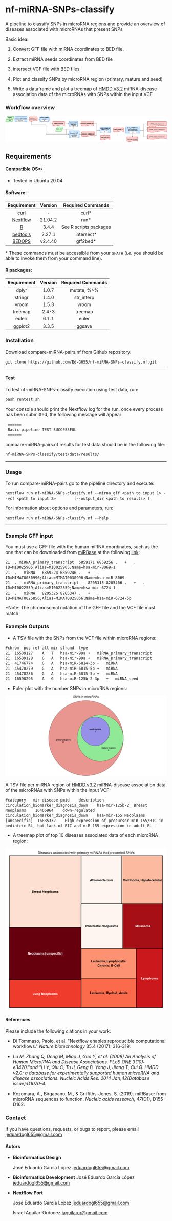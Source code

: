 # nf-miRNA-SNPs-classify

A pipeline to classify SNPs in microRNA regions and provide an overview of diseases associated with microRNAs that present SNPs

Basic idea:

1)  Convert GFF file with miRNA coordinates to BED file.

2)  Extract miRNA seeds coordinates from BED file

3)  intersect VCF file with BED files

4)  Plot and classify SNPs by microRNA region (primary, mature and seed)

5)  Write a dataframe and plot a treemap of [HMDD v3.2](https://www.cuilab.cn/hmdd) miRNA-disease association data of the microRNAs with SNPs within the input VCF

### Workflow overview

![](dev_notes/Workflow.png)

## Requirements

#### Compatible OS\*:

-   Tested in Ubuntu 20.04

#### Software:

|                                                 Requirement                                                 | Version |   Required Commands    |
|:-----------------------------------------------------------------------------------------------------------:|:-------:|:----------------------:|
|                                          [curl](https://curl.se/)                                           |   \-    |         curl\*         |
|                                    [Nextflow](https://www.nextflow.io/)                                     | 21.04.2 |         run\*          |
|                                       [R](https://www.r-project.org/)                                       |  3.4.4  | See R scripts packages |
|                                            [bedtools](bedtools)                                             | 2.27.1  |      intersect\*       |
| [BEDOPS](https://bedops.readthedocs.io/en/latest/content/reference/file-management/conversion/gff2bed.html) | v2.4.40 |       gff2bed\*        |

\* These commands must be accessible from your `$PATH` (*i.e.* you should be able to invoke them from your command line).

#### R packages:

| Requirement | Version | Required Commands |
|:-----------:|:-------:|:-----------------:|
|    dplyr    |  1.0.7  |   mutate, %\>%    |
|   stringr   |  1.4.0  |    str_interp     |
|    vroom    |  1.5.3  |       vroom       |
|   treemap   |  2.4-3  |      treemap      |
|   eulerr    |  6.1.1  |       euler       |
|   ggplot2   |  3.3.5  |      ggsave       |

### Installation

Download compare-miRNA-pairs.nf from Github repository:

    git clone https://github.com/Ed-G655/nf-miRNA-SNPs-classify.nf.git

------------------------------------------------------------------------

#### Test

To test nf-miRNA-SNPs-classify execution using test data, run:

    bash runtest.sh

Your console should print the Nextflow log for the run, once every process has been submitted, the following message will appear:

     ======
     Basic pipeline TEST SUCCESSFUL
     ======

compare-miRNA-pairs.nf results for test data should be in the following file:

    nf-miRNA-SNPs-classify/test/data/results/

------------------------------------------------------------------------

### Usage

To run compare-miRNA-pairs go to the pipeline directory and execute:

    nextflow run nf-miRNA-SNPs-classify.nf --mirna_gff <path to input 1> --vcf <path to input 2>        [--output_dir <path to results> ]

For information about options and parameters, run:

    nextflow run nf-miRNA-SNPs-classify.nf --help

------------------------------------------------------------------------

### Example GFF input

You must use a GFF file with the human miRNA coordinates, such as the one that can be downloaded from [miRBase](https://www.mirbase.org/ftp.shtml) at the following [link](https://www.mirbase.org/ftp/CURRENT/genomes/hsa.gff3):

    21  . miRNA_primary_transcript  6859171 6859256 .   +   .   ID=MI0025905;Alias=MI0025905;Name=hsa-mir-8069-1
    21  .   miRNA   6859224 6859246 .   +   .   ID=MIMAT0030996;Alias=MIMAT0030996;Name=hsa-miR-8069
    21  .   miRNA_primary_transcript    8205315 8205406 .   +   .   ID=MI0022559;Alias=MI0022559;Name=hsa-mir-6724-1
    21  .   miRNA   8205325 8205347 .   +   .   ID=MIMAT0025856;Alias=MIMAT0025856;Name=hsa-miR-6724-5p

\*Note: The chromosomal notation of the GFF file and the VCF file must match

### Example Outputs

-   A TSV file with the SNPs from the VCF file within microRNA regions:

<!-- -->

    #chrom  pos ref alt mir strand  type
    21  16539127    A   T   hsa-mir-99a +   miRNA_primary_transcript
    21  16539128    G   A   hsa-mir-99a +   miRNA_primary_transcript
    21  41746774    G   A   hsa-miR-6814-3p -   miRNA
    21  45478279    G   A   hsa-miR-6815-5p +   miRNA
    21  45478286    G   A   hsa-miR-6815-5p +   miRNA
    21  16590295    A   G   hsa-miR-125b-2-3p   +   miRNA_seed

-   Euler plot with the number SNPs in microRNA regions:

![](dev_notes/sample_out.png)

A TSV file per miRNA region of [HMDD v3.2](https://www.cuilab.cn/hmdd) miRNA-disease association data of the microRNAs with SNPs within the input VCF:

    #category   mir disease pmid    description
    circulation_biomarker_diagnosis_down    hsa-mir-125b-2  Breast Neoplasms    16466964    down-regulated
    circulation_biomarker_diagnosis_down    hsa-mir-155 Neoplasms [unspecific]  16885332    High expression of precursor miR-155/BIC in pediatric BL, but lack of BIC and miR-155 expression in adult BL

-   A treemap plot of top 10 diseases associated data of each microRNA region:

![](dev_notes/sample_out_primary.png)

#### References

Please include the following ciations in your work:

-   Di Tommaso, Paolo, et al. "Nextflow enables reproducible computational workflows." *Nature biotechnology* 35.4 (2017): 316-319.

-   *Lu M, Zhang Q, Deng M, Miao J, Guo Y, et al. (2008) An Analysis of Human MicroRNA and Disease Associations. PLoS ONE 3(10): e3420."and "Li Y, Qiu C, Tu J, Geng B, Yang J, Jiang T, Cui Q. HMDD v2.0: a database for experimentally supported human microRNA and disease associations. Nucleic Acids Res. 2014 Jan;42(Database issue):D1070-4.*

-   Kozomara, A., Birgaoanu, M., & Griffiths-Jones, S. (2019). miRBase: from microRNA sequences to function. *Nucleic acids research*, *47*(D1), D155-D162.

### Contact

If you have questions, requests, or bugs to report, please email <jeduardogl655@gmail.com>

#### Autors

-   **Bioinformatics Design**

    José Eduardo García López <jeduardogl655@gmail.com>

-   **Bioinformatics Development**
    José Eduardo García López <jeduardogl655@gmail.com>

-   **Nextflow Port**

    José Eduardo García López <jeduardogl655@gmail.com>

    Israel Aguilar-Ordonez <iaguilaror@gmail.com>
